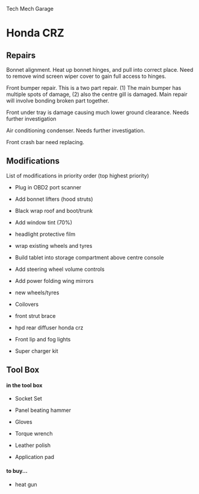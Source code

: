 <!-- Global site tag (gtag.js) - Google Analytics -->
<script async src="https://www.googletagmanager.com/gtag/js?id=UA-149678503-1"></script>
<script>
  window.dataLayer = window.dataLayer || [];
  function gtag(){dataLayer.push(arguments);}
  gtag('js', new Date());

  gtag('config', 'UA-149678503-1');
</script>


Tech Mech Garage
# Honda CRZ


## Repairs

Bonnet alignment. Heat up bonnet hinges, and pull into correct place.
Need to remove wind screen wiper cover to gain full access to hinges.

Front bumper repair.
This is a two part repair.
(1) The main bumper has multiple spots of damage,
(2) also the centre gill is damaged.
Main repair will involve bonding broken part together.

Front under tray is damage causing much lower ground clearance.
Needs further investigation

Air conditioning condenser.
Needs further investigation.

Front crash bar need replacing.

## Modifications

List of modifications in priority order (top highest priority)

* Plug in OBD2 port scanner

* Add bonnet lifters (hood struts)

* Black wrap roof and boot/trunk
* Add window tint (70%)
* headlight protective film

* wrap existing wheels and tyres

* Build tablet into storage compartment above centre console
* Add steering wheel volume controls
* Add power folding wing mirrors

* new wheels/tyres
* Coilovers
* front strut brace

* hpd rear diffuser honda crz
* Front lip and fog lights


* Super charger kit


## Tool Box

#### in the tool box 

* Socket Set
* Panel beating hammer
* Gloves

* Torque wrench 

* Leather polish
* Application pad

#### to buy...

* heat gun

